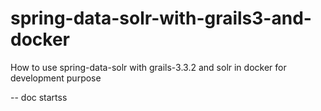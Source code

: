 # spring-data-solr-with-grails3-and-docker
How to use spring-data-solr with grails-3.3.2 and solr in docker for development purpose

-- doc startss
